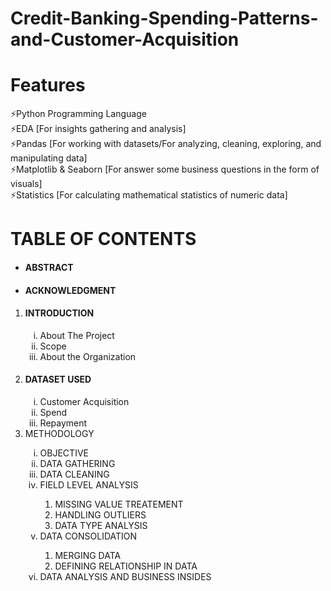 # Credit-Banking-Spending-Patterns-and-Customer-Acquisition

# Features
⚡Python Programming Language<br>
⚡EDA [For insights gathering and analysis]<br>
⚡Pandas [For working with datasets/For analyzing, cleaning, exploring, and manipulating data]<br>
⚡Matplotlib & Seaborn [For answer some business questions in the form of visuals]<br>
⚡Statistics [For calculating  mathematical statistics of numeric data]
    
# TABLE OF CONTENTS
<ul>
    <li><h4>ABSTRACT</h4></li>
    <li><h4>ACKNOWLEDGMENT</h4></li>
</ul>
<ol><li><h4>INTRODUCTION</h4></li>
    <ol type="i">
      <li>About The Project</li>
      <li>Scope</li>
      <li>About the Organization</li>
    </ol>
    <li><h4>DATASET USED</h4></li>
    <ol type="i">
      <li>Customer Acquisition</li>
      <li>Spend</li>
      <li>Repayment</li>
    </ol>
    <li>METHODOLOGY</li>
    <ol type="i">
    <li>OBJECTIVE</li>
    <li>DATA GATHERING</li>
    <li>DATA CLEANING</li>
    <li>FIELD LEVEL ANALYSIS</li>
        <ol>
            <li>MISSING VALUE TREATEMENT</li>
            <li>HANDLING OUTLIERS</li>
            <li>DATA TYPE ANALYSIS</li>
        </ol>
    <li>DATA CONSOLIDATION</li>
        <ol>
            <li>MERGING DATA</li>
            <li>DEFINING RELATIONSHIP IN DATA</li>
        </ol>
    <li>DATA ANALYSIS AND BUSINESS INSIDES</li>
</ol>


             

